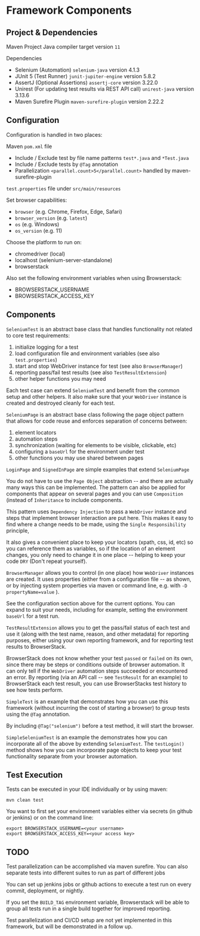 Framework Components
====================


Project & Dependencies
----------------------

Maven Project
Java compiler target version `11`

Dependencies
 * Selenium (Automation) `selenium-java` version 4.1.3
 * JUnit 5  (Test Runner) `junit-jupiter-engine` version 5.8.2
 * AssertJ (Optional Assertions) `assertj-core` version 3.22.0
 * Unirest (For updating test results via REST API call) `unirest-java` version 3.13.6
 * Maven Surefire Plugin `maven-surefire-plugin` version 2.22.2

Configuration
-------------

Configuration is handled in two places:

Maven `pom.xml` file

 * Include / Exclude test by file name patterns `test*.java` and `*Test.java`
 * Include / Exclude tests by `@Tag` annotation
 * Parallelization `<parallel.count>5</parallel.count>` handled by maven-surefire-plugin


`test.properties` file under `src/main/resources`

Set browser capabilities:
 * `browser` (e.g. Chrome, Firefox, Edge, Safari)
 * `browser_version` (e.g. `latest`)
 * `os` (e.g. Windows) 
 * `os_version` (e.g. 11)

Choose the platform to run on:
 * chromedriver (local)
 * localhost (selenium-server-standalone)
 * browserstack

Also set the following environment variables when using Browserstack:
 * BROWSERSTACK_USERNAME
 * BROWSERSTACK_ACCESS_KEY

Components
----------

`SeleniumTest` is an abstract base class that handles functionality not related to core test requirements:

1. initialize logging for a test
2. load configuration file and environment variables (see also `test.properties`)
3. start and stop WebDriver instance for test (see also `BrowserManager`)
4. reporting pass/fail test results (see also `TestResultExtension`)
5. other helper functions you may need

Each test case can extend `SeleniumTest` and benefit from the common setup and other helpers.  It also make sure that your `WebDriver` instance is created and destroyed cleanly for each test.

`SeleniumPage` is an abstract base class following the page object pattern that allows for code reuse and enforces separation of concerns between:

1. element locators
2. automation steps
3. synchronization (waiting for elements to be visible, clickable, etc)
4. configuring a `baseUrl` for the environment under test
5. other functions you may use shared between pages

`LoginPage` and `SignedInPage` are simple examples that extend `SeleniumPage`

You do not have to use the `Page Object` abstraction -- and there are actually many ways this can be implemented.  The pattern can also be applied for components that appear on several pages and you can use `Composition` (instead of `Inheritance` to include components.

This pattern uses `Dependency Injection` to pass a `WebDriver` instance and steps that implement browser interaction are put here.  This makes it easy to find where a change needs to be made, using the `Single Responsibility` principle,

It also gives a convenient place to keep your locators (xpath, css, id, etc) so you can reference them as variables, so if the location of an element changes, you only need to change it in one place -- helping to keep your code `DRY` (Don't repeat yourself).

`BrowserManager` allows you to control (in one place) how `WebDriver` instances are created.  It uses properties (either from a configuration file -- as shown, or by injecting system properties via maven or command line, e.g. with `-D propertyName=value` ).  

See the configuration section above for the current options.  You can expand to suit your needs, including for example, setting the environment `baseUrl` for a test run.

`TestResultExtension` allows you to get the pass/fail status of each test and use it (along with the test name, reason, and other metadata) for reporting purposes, either using your own reporting framework, and for reporting test results to BrowserStack.

BrowserStack does not know whether your test `passed` or `failed` on its own, since there may be steps or conditions outside of browser automation. It can only tell if the `WebDriver` automation steps succeeded or encountered an error.  By reporting (via an API call -- see `TestResult` for an example) to BrowserStack each test result, you can use BrowserStacks test history to see how tests perform.

`SimpleTest` is an example that demonstrates how you can use this framework (without incurring the cost of starting a browser) to group tests using the `@Tag` annotation.  

By including `@Tag("selenium")` before a test method, it will start the browser.  

`SimpleSeleniumTest` is an example the demonstrates how you can incorporate all of the above by extending `SeleniumTest`.   The `testLogin()` method shows how you can incorporate page objects to keep your test functionality separate from your browser automation.


Test Execution
--------------

Tests can be executed in your IDE individually or by using maven:

    mvn clean test

You want to first set your environment variables either via secrets (in github or jenkins) or on the command line:

    export BROWSERSTACK_USERNAME=<your username>
    export BROWSERSTACK_ACCESS_KEY=<your access key>

TODO
----

Test parallelization can be accomplished via maven surefire.
You can also separate tests into different suites to run as part of different jobs

You can set up jenkins jobs or github actions to execute a test run on every commit, deployment, or nightly.

If you set the `BUILD_TAG` environment variable, Browserstack will be able to group all tests run in a single build together for improved reporting.

Test parallelization and CI/CD setup are not yet implemented in this framework, but will be demonstrated in a follow up.

